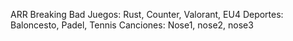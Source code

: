 ARR Breaking Bad
Juegos: Rust, Counter, Valorant, EU4
Deportes: Baloncesto, Padel, Tennis
Canciones: Nose1, nose2, nose3
